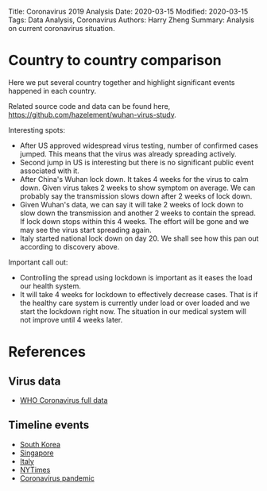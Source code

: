 Title: Coronavirus 2019 Analysis
Date: 2020-03-15
Modified: 2020-03-15
Tags: Data Analysis, Coronavirus
Authors: Harry Zheng
Summary: Analysis on current coronavirus situation. 


# Country to country comparison

Here we put several country together and highlight significant events happened in each country. 

Related source code and data can be found here, https://github.com/hazelement/wuhan-virus-study. 




<style>

</style>

<div id="fig_el426944102982649420588225"></div>
<script>
function mpld3_load_lib(url, callback){
  var s = document.createElement('script');
  s.src = url;
  s.async = true;
  s.onreadystatechange = s.onload = callback;
  s.onerror = function(){console.warn("failed to load library " + url);};
  document.getElementsByTagName("head")[0].appendChild(s);
}

if(typeof(mpld3) !== "undefined" && mpld3._mpld3IsLoaded){
   // already loaded: just create the figure
   !function(mpld3){
       
       mpld3.draw_figure("fig_el426944102982649420588225", {"width": 800.0, "height": 600.0, "axes": [{"bbox": [0.125, 0.10999999999999999, 0.775, 0.77], "xlim": [-2.6500000000000004, 55.65], "ylim": [34.55322789885242, 117240.85552465981], "xdomain": [-2.6500000000000004, 55.65], "ydomain": [34.55322789885242, 117240.85552465981], "xscale": "linear", "yscale": "log", "axes": [{"position": "bottom", "nticks": 10, "tickvalues": null, "tickformat": null, "scale": "linear", "fontsize": 12.0, "grid": {"gridOn": true, "color": "#B0B0B0", "dasharray": "none", "alpha": 1.0}, "visible": true}, {"position": "left", "nticks": 8, "tickvalues": null, "tickformat": null, "scale": "log", "fontsize": 12.0, "grid": {"gridOn": true, "color": "#B0B0B0", "dasharray": "none", "alpha": 1.0}, "visible": true}], "axesbg": "#FFFFFF", "axesbgalpha": null, "zoomable": true, "id": "el42694847459744", "lines": [{"data": "data01", "xindex": 0, "yindex": 1, "coordinates": "data", "id": "el42694530470528", "color": "#0000FF", "linewidth": 1.5, "dasharray": "none", "alpha": 1, "zorder": 2, "drawstyle": "default"}, {"data": "data02", "xindex": 0, "yindex": 1, "coordinates": "data", "id": "el42694524624696", "color": "#FFA500", "linewidth": 1.5, "dasharray": "none", "alpha": 1, "zorder": 2, "drawstyle": "default"}, {"data": "data03", "xindex": 0, "yindex": 1, "coordinates": "data", "id": "el42694847761280", "color": "#008000", "linewidth": 1.5, "dasharray": "none", "alpha": 1, "zorder": 2, "drawstyle": "default"}, {"data": "data04", "xindex": 0, "yindex": 1, "coordinates": "data", "id": "el42694530678864", "color": "#FF0000", "linewidth": 1.5, "dasharray": "none", "alpha": 1, "zorder": 2, "drawstyle": "default"}, {"data": "data05", "xindex": 0, "yindex": 1, "coordinates": "data", "id": "el42694530588080", "color": "#800080", "linewidth": 1.5, "dasharray": "none", "alpha": 1, "zorder": 2, "drawstyle": "default"}, {"data": "data02", "xindex": 0, "yindex": 2, "coordinates": "data", "id": "el42694541540168", "color": "#A52A2A", "linewidth": 1.5, "dasharray": "none", "alpha": 1, "zorder": 2, "drawstyle": "default"}, {"data": "data06", "xindex": 0, "yindex": 1, "coordinates": "data", "id": "el42694530679536", "color": "#FFC0CB", "linewidth": 1.5, "dasharray": "none", "alpha": 1, "zorder": 2, "drawstyle": "default"}, {"data": "data07", "xindex": 0, "yindex": 1, "coordinates": "data", "id": "el42694541540784", "color": "#808080", "linewidth": 1.5, "dasharray": "none", "alpha": 1, "zorder": 2, "drawstyle": "default"}, {"data": "data08", "xindex": 0, "yindex": 1, "coordinates": "axes", "id": "el42694541594704", "color": "#0000FF", "linewidth": 1.5, "dasharray": "none", "alpha": 1, "zorder": 1000002.0, "drawstyle": "default"}, {"data": "data08", "xindex": 0, "yindex": 2, "coordinates": "axes", "id": "el42694541661368", "color": "#FFA500", "linewidth": 1.5, "dasharray": "none", "alpha": 1, "zorder": 1000002.0, "drawstyle": "default"}, {"data": "data08", "xindex": 0, "yindex": 3, "coordinates": "axes", "id": "el42694541662432", "color": "#008000", "linewidth": 1.5, "dasharray": "none", "alpha": 1, "zorder": 1000002.0, "drawstyle": "default"}, {"data": "data08", "xindex": 0, "yindex": 4, "coordinates": "axes", "id": "el42694541663496", "color": "#FF0000", "linewidth": 1.5, "dasharray": "none", "alpha": 1, "zorder": 1000002.0, "drawstyle": "default"}, {"data": "data08", "xindex": 0, "yindex": 5, "coordinates": "axes", "id": "el42694541664560", "color": "#800080", "linewidth": 1.5, "dasharray": "none", "alpha": 1, "zorder": 1000002.0, "drawstyle": "default"}, {"data": "data08", "xindex": 0, "yindex": 6, "coordinates": "axes", "id": "el42694541663720", "color": "#A52A2A", "linewidth": 1.5, "dasharray": "none", "alpha": 1, "zorder": 1000002.0, "drawstyle": "default"}, {"data": "data08", "xindex": 0, "yindex": 7, "coordinates": "axes", "id": "el42694541718880", "color": "#FFC0CB", "linewidth": 1.5, "dasharray": "none", "alpha": 1, "zorder": 1000002.0, "drawstyle": "default"}, {"data": "data08", "xindex": 0, "yindex": 8, "coordinates": "axes", "id": "el42694541719944", "color": "#808080", "linewidth": 1.5, "dasharray": "none", "alpha": 1, "zorder": 1000002.0, "drawstyle": "default"}], "paths": [{"data": "data09", "xindex": 0, "yindex": 1, "coordinates": "axes", "pathcodes": ["M", "L", "S", "L", "S", "L", "S", "L", "S", "Z"], "id": "el42694541591624", "dasharray": "none", "alpha": 0.8, "facecolor": "#FFFFFF", "edgecolor": "#CCCCCC", "edgewidth": 1.0, "zorder": 1000000.0}], "markers": [], "texts": [{"text": "Italy: Start qurantining northern cities", "position": [0.1, 76.0], "coordinates": "data", "h_anchor": "start", "v_baseline": "auto", "rotation": -90.0, "fontsize": 12.0, "color": "#0000FF", "alpha": 1, "zorder": 3, "id": "el42694530586176"}, {"text": "Italy: country lockdown", "position": [19.1, 15113.0], "coordinates": "data", "h_anchor": "start", "v_baseline": "auto", "rotation": -90.0, "fontsize": 12.0, "color": "#0000FF", "alpha": 1, "zorder": 3, "id": "el42694530586736"}, {"text": "United States: Travel ban from Italy, SK and Iran", "position": [4.1, 62.0], "coordinates": "data", "h_anchor": "start", "v_baseline": "auto", "rotation": -90.0, "fontsize": 12.0, "color": "#FFA500", "alpha": 1, "zorder": 3, "id": "el42694530585840"}, {"text": "United States: Approve widespread virus testing", "position": [7.1, 64.0], "coordinates": "data", "h_anchor": "start", "v_baseline": "auto", "rotation": -90.0, "fontsize": 12.0, "color": "#FFA500", "alpha": 1, "zorder": 3, "id": "el42694530588864"}, {"text": "United States: Trump blocks most vistors from Europe", "position": [15.1, 696.0], "coordinates": "data", "h_anchor": "start", "v_baseline": "auto", "rotation": -90.0, "fontsize": 12.0, "color": "#FFA500", "alpha": 1, "zorder": 3, "id": "el42694530589424"}, {"text": "United States: Trump declares national emergency", "position": [17.1, 1264.0], "coordinates": "data", "h_anchor": "start", "v_baseline": "auto", "rotation": -90.0, "fontsize": 12.0, "color": "#FFA500", "alpha": 1, "zorder": 3, "id": "el42694530676064"}, {"text": "South Korea: Daegu street empty and SK military bases lockdown", "position": [1.1, 104.0], "coordinates": "data", "h_anchor": "start", "v_baseline": "auto", "rotation": -90.0, "fontsize": 12.0, "color": "#008000", "alpha": 1, "zorder": 3, "id": "el42694530586064"}, {"text": "South Korea: Church headquaters raided by law enforcements", "position": [5.1, 763.0], "coordinates": "data", "h_anchor": "start", "v_baseline": "auto", "rotation": -90.0, "fontsize": 12.0, "color": "#008000", "alpha": 1, "zorder": 3, "id": "el42694530678192"}, {"text": "Singapore: banned all travelers from South Korea", "position": [13.1, 91.0], "coordinates": "data", "h_anchor": "start", "v_baseline": "auto", "rotation": -90.0, "fontsize": 12.0, "color": "#FF0000", "alpha": 1, "zorder": 3, "id": "el42694530588192"}, {"text": "Singapore: banned all travelers from Iran and Northan Italy", "position": [20.1, 110.0], "coordinates": "data", "h_anchor": "start", "v_baseline": "auto", "rotation": -90.0, "fontsize": 12.0, "color": "#FF0000", "alpha": 1, "zorder": 3, "id": "el42694541538880"}, {"text": "Singapore: banned all travelers from France, Spain and Germany", "position": [31.1, 200.0], "coordinates": "data", "h_anchor": "start", "v_baseline": "auto", "rotation": -90.0, "fontsize": 12.0, "color": "#FF0000", "alpha": 1, "zorder": 3, "id": "el42694541539440"}, {"text": "China: Wuhan lockdown", "position": [2.1, 574.0], "coordinates": "data", "h_anchor": "start", "v_baseline": "auto", "rotation": -90.0, "fontsize": 12.0, "color": "#800080", "alpha": 1, "zorder": 3, "id": "el42694530677520"}, {"text": "Num days from first 50 confirmed case", "position": [0.5, -0.07202982202982203], "coordinates": "axes", "h_anchor": "middle", "v_baseline": "hanging", "rotation": -0.0, "fontsize": 12.0, "color": "#000000", "alpha": 1, "zorder": 3, "id": "el42694847527080"}, {"text": "Accumulative cases", "position": [-0.07305635623179883, 0.5], "coordinates": "axes", "h_anchor": "middle", "v_baseline": "auto", "rotation": -90.0, "fontsize": 12.0, "color": "#000000", "alpha": 1, "zorder": 3, "id": "el42694524624920"}, {"text": "Italy", "position": [0.7608870967741934, 0.4401154401154401], "coordinates": "axes", "h_anchor": "start", "v_baseline": "auto", "rotation": -0.0, "fontsize": 12.0, "color": "#000000", "alpha": 1, "zorder": 1000003.0, "id": "el42694541594200"}, {"text": "United States", "position": [0.7608870967741934, 0.3831168831168831], "coordinates": "axes", "h_anchor": "start", "v_baseline": "auto", "rotation": -0.0, "fontsize": 12.0, "color": "#000000", "alpha": 1, "zorder": 1000003.0, "id": "el42694541595320"}, {"text": "South Korea", "position": [0.7608870967741934, 0.32611832611832614], "coordinates": "axes", "h_anchor": "start", "v_baseline": "auto", "rotation": -0.0, "fontsize": 12.0, "color": "#000000", "alpha": 1, "zorder": 1000003.0, "id": "el42694541661984"}, {"text": "Singapore", "position": [0.7608870967741934, 0.2691197691197691], "coordinates": "axes", "h_anchor": "start", "v_baseline": "auto", "rotation": -0.0, "fontsize": 12.0, "color": "#000000", "alpha": 1, "zorder": 1000003.0, "id": "el42694541663048"}, {"text": "China", "position": [0.7608870967741934, 0.21212121212121218], "coordinates": "axes", "h_anchor": "start", "v_baseline": "auto", "rotation": -0.0, "fontsize": 12.0, "color": "#000000", "alpha": 1, "zorder": 1000003.0, "id": "el42694541664112"}, {"text": "Iran", "position": [0.7608870967741934, 0.15512265512265513], "coordinates": "axes", "h_anchor": "start", "v_baseline": "auto", "rotation": -0.0, "fontsize": 12.0, "color": "#000000", "alpha": 1, "zorder": 1000003.0, "id": "el42694541665176"}, {"text": "United Kingdom", "position": [0.7608870967741934, 0.09812409812409811], "coordinates": "axes", "h_anchor": "start", "v_baseline": "auto", "rotation": -0.0, "fontsize": 12.0, "color": "#000000", "alpha": 1, "zorder": 1000003.0, "id": "el42694541595264"}, {"text": "Canada", "position": [0.7608870967741934, 0.04112554112554109], "coordinates": "axes", "h_anchor": "start", "v_baseline": "auto", "rotation": -0.0, "fontsize": 12.0, "color": "#000000", "alpha": 1, "zorder": 1000003.0, "id": "el42694541719496"}], "collections": [], "images": [], "sharex": [], "sharey": []}], "data": {"data01": [[0.0, 76.0], [1.0, 124.0], [2.0, 229.0], [3.0, 322.0], [4.0, 400.0], [5.0, 650.0], [6.0, 888.0], [7.0, 1128.0], [8.0, 1689.0], [9.0, 2036.0], [10.0, 2502.0], [11.0, 3089.0], [12.0, 3858.0], [13.0, 4636.0], [14.0, 5883.0], [15.0, 7375.0], [16.0, 9172.0], [17.0, 10149.0], [18.0, 12462.0], [19.0, 15113.0], [20.0, 17660.0]], "data02": [[0.0, 53.0, 61.0], [1.0, 53.0, 95.0], [2.0, 59.0, 141.0], [3.0, 59.0, 245.0], [4.0, 62.0, 388.0], [5.0, 62.0, 593.0], [6.0, 62.0, 978.0], [7.0, 64.0, 1501.0], [8.0, 108.0, 2336.0], [9.0, 129.0, 2922.0], [10.0, 148.0, 3513.0], [11.0, 213.0, 4747.0], [12.0, 213.0, 5823.0], [13.0, 213.0, 6566.0], [14.0, 472.0, 7161.0], [15.0, 696.0, 8042.0], [16.0, 987.0, 9000.0], [17.0, 1264.0, 10075.0], [18.0, 1678.0, 11364.0]], "data03": [[0.0, 51.0], [1.0, 104.0], [2.0, 204.0], [3.0, 346.0], [4.0, 602.0], [5.0, 763.0], [6.0, 977.0], [7.0, 1261.0], [8.0, 1766.0], [9.0, 2337.0], [10.0, 3150.0], [11.0, 3736.0], [12.0, 4212.0], [13.0, 4812.0], [14.0, 5328.0], [15.0, 5766.0], [16.0, 6284.0], [17.0, 6767.0], [18.0, 7134.0], [19.0, 7382.0], [20.0, 7513.0], [21.0, 7755.0], [22.0, 7869.0], [23.0, 7979.0], [24.0, 8086.0]], "data04": [[0.0, 50.0], [1.0, 58.0], [2.0, 67.0], [3.0, 72.0], [4.0, 75.0], [5.0, 77.0], [6.0, 81.0], [7.0, 84.0], [8.0, 85.0], [9.0, 86.0], [10.0, 89.0], [11.0, 89.0], [12.0, 90.0], [13.0, 91.0], [14.0, 93.0], [15.0, 96.0], [16.0, 98.0], [17.0, 102.0], [18.0, 106.0], [19.0, 108.0], [20.0, 110.0], [21.0, 110.0], [22.0, 117.0], [23.0, 130.0], [24.0, 138.0], [25.0, 150.0], [26.0, 160.0], [27.0, 166.0], [28.0, 178.0], [29.0, 187.0], [30.0, 200.0]], "data05": [[0.0, 278.0], [1.0, 310.0], [2.0, 574.0], [3.0, 835.0], [4.0, 1297.0], [5.0, 1985.0], [6.0, 2761.0], [7.0, 4537.0], [8.0, 5997.0], [9.0, 7736.0], [10.0, 9720.0], [11.0, 11821.0], [12.0, 14411.0], [13.0, 17238.0], [14.0, 20471.0], [15.0, 24363.0], [16.0, 28060.0], [17.0, 31211.0], [18.0, 34598.0], [19.0, 37251.0], [20.0, 40235.0], [21.0, 42708.0], [22.0, 44730.0], [23.0, 46550.0], [24.0, 48548.0], [25.0, 50054.0], [26.0, 51174.0], [27.0, 70635.0], [28.0, 72528.0], [29.0, 74280.0], [30.0, 74675.0], [31.0, 75569.0], [32.0, 76392.0], [33.0, 77042.0], [34.0, 77262.0], [35.0, 77780.0], [36.0, 78191.0], [37.0, 78630.0], [38.0, 78961.0], [39.0, 79394.0], [40.0, 79968.0], [41.0, 80174.0], [42.0, 80304.0], [43.0, 80422.0], [44.0, 80565.0], [45.0, 80711.0], [46.0, 80813.0], [47.0, 80859.0], [48.0, 80904.0], [49.0, 80924.0], [50.0, 80955.0], [51.0, 80981.0], [52.0, 80991.0], [53.0, 81021.0]], "data06": [[0.0, 51.0], [1.0, 89.0], [2.0, 118.0], [3.0, 167.0], [4.0, 210.0], [5.0, 277.0], [6.0, 323.0], [7.0, 373.0], [8.0, 460.0], [9.0, 594.0], [10.0, 802.0]], "data07": [[0.0, 51.0], [1.0, 57.0], [2.0, 62.0], [3.0, 77.0], [4.0, 93.0], [5.0, 93.0], [6.0, 138.0], [7.0, 176.0]], "data08": [[0.6856182795698924, 0.4527417027417028, 0.39574314574314573, 0.3387445887445888, 0.28174603174603174, 0.2247474747474748, 0.16774891774891776, 0.11075036075036074, 0.05375180375180372], [0.7393817204301074, 0.4527417027417028, 0.39574314574314573, 0.3387445887445888, 0.28174603174603174, 0.2247474747474748, 0.16774891774891776, 0.11075036075036074, 0.05375180375180372]], "data09": [[0.680241935483871, 0.01803751803751802], [0.9811827956989246, 0.01803751803751802], [0.9865591397849461, 0.01803751803751802], [0.9865591397849461, 0.02525252525252525], [0.9865591397849461, 0.47763347763347774], [0.9865591397849461, 0.48484848484848486], [0.9811827956989246, 0.48484848484848486], [0.680241935483871, 0.48484848484848486], [0.6748655913978494, 0.48484848484848486], [0.6748655913978494, 0.47763347763347774], [0.6748655913978494, 0.02525252525252525], [0.6748655913978494, 0.01803751803751802], [0.680241935483871, 0.01803751803751802]]}, "id": "el42694410298264", "plugins": [{"type": "reset"}, {"type": "zoom", "button": true, "enabled": false}, {"type": "boxzoom", "button": true, "enabled": false}]});
   }(mpld3);
}else if(typeof define === "function" && define.amd){
   // require.js is available: use it to load d3/mpld3
   require.config({paths: {d3: "https://mpld3.github.io/js/d3.v3.min"}});
   require(["d3"], function(d3){
      window.d3 = d3;
      mpld3_load_lib("https://mpld3.github.io/js/mpld3.v0.3.js", function(){
         
         mpld3.draw_figure("fig_el426944102982649420588225", {"width": 800.0, "height": 600.0, "axes": [{"bbox": [0.125, 0.10999999999999999, 0.775, 0.77], "xlim": [-2.6500000000000004, 55.65], "ylim": [34.55322789885242, 117240.85552465981], "xdomain": [-2.6500000000000004, 55.65], "ydomain": [34.55322789885242, 117240.85552465981], "xscale": "linear", "yscale": "log", "axes": [{"position": "bottom", "nticks": 10, "tickvalues": null, "tickformat": null, "scale": "linear", "fontsize": 12.0, "grid": {"gridOn": true, "color": "#B0B0B0", "dasharray": "none", "alpha": 1.0}, "visible": true}, {"position": "left", "nticks": 8, "tickvalues": null, "tickformat": null, "scale": "log", "fontsize": 12.0, "grid": {"gridOn": true, "color": "#B0B0B0", "dasharray": "none", "alpha": 1.0}, "visible": true}], "axesbg": "#FFFFFF", "axesbgalpha": null, "zoomable": true, "id": "el42694847459744", "lines": [{"data": "data01", "xindex": 0, "yindex": 1, "coordinates": "data", "id": "el42694530470528", "color": "#0000FF", "linewidth": 1.5, "dasharray": "none", "alpha": 1, "zorder": 2, "drawstyle": "default"}, {"data": "data02", "xindex": 0, "yindex": 1, "coordinates": "data", "id": "el42694524624696", "color": "#FFA500", "linewidth": 1.5, "dasharray": "none", "alpha": 1, "zorder": 2, "drawstyle": "default"}, {"data": "data03", "xindex": 0, "yindex": 1, "coordinates": "data", "id": "el42694847761280", "color": "#008000", "linewidth": 1.5, "dasharray": "none", "alpha": 1, "zorder": 2, "drawstyle": "default"}, {"data": "data04", "xindex": 0, "yindex": 1, "coordinates": "data", "id": "el42694530678864", "color": "#FF0000", "linewidth": 1.5, "dasharray": "none", "alpha": 1, "zorder": 2, "drawstyle": "default"}, {"data": "data05", "xindex": 0, "yindex": 1, "coordinates": "data", "id": "el42694530588080", "color": "#800080", "linewidth": 1.5, "dasharray": "none", "alpha": 1, "zorder": 2, "drawstyle": "default"}, {"data": "data02", "xindex": 0, "yindex": 2, "coordinates": "data", "id": "el42694541540168", "color": "#A52A2A", "linewidth": 1.5, "dasharray": "none", "alpha": 1, "zorder": 2, "drawstyle": "default"}, {"data": "data06", "xindex": 0, "yindex": 1, "coordinates": "data", "id": "el42694530679536", "color": "#FFC0CB", "linewidth": 1.5, "dasharray": "none", "alpha": 1, "zorder": 2, "drawstyle": "default"}, {"data": "data07", "xindex": 0, "yindex": 1, "coordinates": "data", "id": "el42694541540784", "color": "#808080", "linewidth": 1.5, "dasharray": "none", "alpha": 1, "zorder": 2, "drawstyle": "default"}, {"data": "data08", "xindex": 0, "yindex": 1, "coordinates": "axes", "id": "el42694541594704", "color": "#0000FF", "linewidth": 1.5, "dasharray": "none", "alpha": 1, "zorder": 1000002.0, "drawstyle": "default"}, {"data": "data08", "xindex": 0, "yindex": 2, "coordinates": "axes", "id": "el42694541661368", "color": "#FFA500", "linewidth": 1.5, "dasharray": "none", "alpha": 1, "zorder": 1000002.0, "drawstyle": "default"}, {"data": "data08", "xindex": 0, "yindex": 3, "coordinates": "axes", "id": "el42694541662432", "color": "#008000", "linewidth": 1.5, "dasharray": "none", "alpha": 1, "zorder": 1000002.0, "drawstyle": "default"}, {"data": "data08", "xindex": 0, "yindex": 4, "coordinates": "axes", "id": "el42694541663496", "color": "#FF0000", "linewidth": 1.5, "dasharray": "none", "alpha": 1, "zorder": 1000002.0, "drawstyle": "default"}, {"data": "data08", "xindex": 0, "yindex": 5, "coordinates": "axes", "id": "el42694541664560", "color": "#800080", "linewidth": 1.5, "dasharray": "none", "alpha": 1, "zorder": 1000002.0, "drawstyle": "default"}, {"data": "data08", "xindex": 0, "yindex": 6, "coordinates": "axes", "id": "el42694541663720", "color": "#A52A2A", "linewidth": 1.5, "dasharray": "none", "alpha": 1, "zorder": 1000002.0, "drawstyle": "default"}, {"data": "data08", "xindex": 0, "yindex": 7, "coordinates": "axes", "id": "el42694541718880", "color": "#FFC0CB", "linewidth": 1.5, "dasharray": "none", "alpha": 1, "zorder": 1000002.0, "drawstyle": "default"}, {"data": "data08", "xindex": 0, "yindex": 8, "coordinates": "axes", "id": "el42694541719944", "color": "#808080", "linewidth": 1.5, "dasharray": "none", "alpha": 1, "zorder": 1000002.0, "drawstyle": "default"}], "paths": [{"data": "data09", "xindex": 0, "yindex": 1, "coordinates": "axes", "pathcodes": ["M", "L", "S", "L", "S", "L", "S", "L", "S", "Z"], "id": "el42694541591624", "dasharray": "none", "alpha": 0.8, "facecolor": "#FFFFFF", "edgecolor": "#CCCCCC", "edgewidth": 1.0, "zorder": 1000000.0}], "markers": [], "texts": [{"text": "Italy: Start qurantining northern cities", "position": [0.1, 76.0], "coordinates": "data", "h_anchor": "start", "v_baseline": "auto", "rotation": -90.0, "fontsize": 12.0, "color": "#0000FF", "alpha": 1, "zorder": 3, "id": "el42694530586176"}, {"text": "Italy: country lockdown", "position": [19.1, 15113.0], "coordinates": "data", "h_anchor": "start", "v_baseline": "auto", "rotation": -90.0, "fontsize": 12.0, "color": "#0000FF", "alpha": 1, "zorder": 3, "id": "el42694530586736"}, {"text": "United States: Travel ban from Italy, SK and Iran", "position": [4.1, 62.0], "coordinates": "data", "h_anchor": "start", "v_baseline": "auto", "rotation": -90.0, "fontsize": 12.0, "color": "#FFA500", "alpha": 1, "zorder": 3, "id": "el42694530585840"}, {"text": "United States: Approve widespread virus testing", "position": [7.1, 64.0], "coordinates": "data", "h_anchor": "start", "v_baseline": "auto", "rotation": -90.0, "fontsize": 12.0, "color": "#FFA500", "alpha": 1, "zorder": 3, "id": "el42694530588864"}, {"text": "United States: Trump blocks most vistors from Europe", "position": [15.1, 696.0], "coordinates": "data", "h_anchor": "start", "v_baseline": "auto", "rotation": -90.0, "fontsize": 12.0, "color": "#FFA500", "alpha": 1, "zorder": 3, "id": "el42694530589424"}, {"text": "United States: Trump declares national emergency", "position": [17.1, 1264.0], "coordinates": "data", "h_anchor": "start", "v_baseline": "auto", "rotation": -90.0, "fontsize": 12.0, "color": "#FFA500", "alpha": 1, "zorder": 3, "id": "el42694530676064"}, {"text": "South Korea: Daegu street empty and SK military bases lockdown", "position": [1.1, 104.0], "coordinates": "data", "h_anchor": "start", "v_baseline": "auto", "rotation": -90.0, "fontsize": 12.0, "color": "#008000", "alpha": 1, "zorder": 3, "id": "el42694530586064"}, {"text": "South Korea: Church headquaters raided by law enforcements", "position": [5.1, 763.0], "coordinates": "data", "h_anchor": "start", "v_baseline": "auto", "rotation": -90.0, "fontsize": 12.0, "color": "#008000", "alpha": 1, "zorder": 3, "id": "el42694530678192"}, {"text": "Singapore: banned all travelers from South Korea", "position": [13.1, 91.0], "coordinates": "data", "h_anchor": "start", "v_baseline": "auto", "rotation": -90.0, "fontsize": 12.0, "color": "#FF0000", "alpha": 1, "zorder": 3, "id": "el42694530588192"}, {"text": "Singapore: banned all travelers from Iran and Northan Italy", "position": [20.1, 110.0], "coordinates": "data", "h_anchor": "start", "v_baseline": "auto", "rotation": -90.0, "fontsize": 12.0, "color": "#FF0000", "alpha": 1, "zorder": 3, "id": "el42694541538880"}, {"text": "Singapore: banned all travelers from France, Spain and Germany", "position": [31.1, 200.0], "coordinates": "data", "h_anchor": "start", "v_baseline": "auto", "rotation": -90.0, "fontsize": 12.0, "color": "#FF0000", "alpha": 1, "zorder": 3, "id": "el42694541539440"}, {"text": "China: Wuhan lockdown", "position": [2.1, 574.0], "coordinates": "data", "h_anchor": "start", "v_baseline": "auto", "rotation": -90.0, "fontsize": 12.0, "color": "#800080", "alpha": 1, "zorder": 3, "id": "el42694530677520"}, {"text": "Num days from first 50 confirmed case", "position": [0.5, -0.07202982202982203], "coordinates": "axes", "h_anchor": "middle", "v_baseline": "hanging", "rotation": -0.0, "fontsize": 12.0, "color": "#000000", "alpha": 1, "zorder": 3, "id": "el42694847527080"}, {"text": "Accumulative cases", "position": [-0.07305635623179883, 0.5], "coordinates": "axes", "h_anchor": "middle", "v_baseline": "auto", "rotation": -90.0, "fontsize": 12.0, "color": "#000000", "alpha": 1, "zorder": 3, "id": "el42694524624920"}, {"text": "Italy", "position": [0.7608870967741934, 0.4401154401154401], "coordinates": "axes", "h_anchor": "start", "v_baseline": "auto", "rotation": -0.0, "fontsize": 12.0, "color": "#000000", "alpha": 1, "zorder": 1000003.0, "id": "el42694541594200"}, {"text": "United States", "position": [0.7608870967741934, 0.3831168831168831], "coordinates": "axes", "h_anchor": "start", "v_baseline": "auto", "rotation": -0.0, "fontsize": 12.0, "color": "#000000", "alpha": 1, "zorder": 1000003.0, "id": "el42694541595320"}, {"text": "South Korea", "position": [0.7608870967741934, 0.32611832611832614], "coordinates": "axes", "h_anchor": "start", "v_baseline": "auto", "rotation": -0.0, "fontsize": 12.0, "color": "#000000", "alpha": 1, "zorder": 1000003.0, "id": "el42694541661984"}, {"text": "Singapore", "position": [0.7608870967741934, 0.2691197691197691], "coordinates": "axes", "h_anchor": "start", "v_baseline": "auto", "rotation": -0.0, "fontsize": 12.0, "color": "#000000", "alpha": 1, "zorder": 1000003.0, "id": "el42694541663048"}, {"text": "China", "position": [0.7608870967741934, 0.21212121212121218], "coordinates": "axes", "h_anchor": "start", "v_baseline": "auto", "rotation": -0.0, "fontsize": 12.0, "color": "#000000", "alpha": 1, "zorder": 1000003.0, "id": "el42694541664112"}, {"text": "Iran", "position": [0.7608870967741934, 0.15512265512265513], "coordinates": "axes", "h_anchor": "start", "v_baseline": "auto", "rotation": -0.0, "fontsize": 12.0, "color": "#000000", "alpha": 1, "zorder": 1000003.0, "id": "el42694541665176"}, {"text": "United Kingdom", "position": [0.7608870967741934, 0.09812409812409811], "coordinates": "axes", "h_anchor": "start", "v_baseline": "auto", "rotation": -0.0, "fontsize": 12.0, "color": "#000000", "alpha": 1, "zorder": 1000003.0, "id": "el42694541595264"}, {"text": "Canada", "position": [0.7608870967741934, 0.04112554112554109], "coordinates": "axes", "h_anchor": "start", "v_baseline": "auto", "rotation": -0.0, "fontsize": 12.0, "color": "#000000", "alpha": 1, "zorder": 1000003.0, "id": "el42694541719496"}], "collections": [], "images": [], "sharex": [], "sharey": []}], "data": {"data01": [[0.0, 76.0], [1.0, 124.0], [2.0, 229.0], [3.0, 322.0], [4.0, 400.0], [5.0, 650.0], [6.0, 888.0], [7.0, 1128.0], [8.0, 1689.0], [9.0, 2036.0], [10.0, 2502.0], [11.0, 3089.0], [12.0, 3858.0], [13.0, 4636.0], [14.0, 5883.0], [15.0, 7375.0], [16.0, 9172.0], [17.0, 10149.0], [18.0, 12462.0], [19.0, 15113.0], [20.0, 17660.0]], "data02": [[0.0, 53.0, 61.0], [1.0, 53.0, 95.0], [2.0, 59.0, 141.0], [3.0, 59.0, 245.0], [4.0, 62.0, 388.0], [5.0, 62.0, 593.0], [6.0, 62.0, 978.0], [7.0, 64.0, 1501.0], [8.0, 108.0, 2336.0], [9.0, 129.0, 2922.0], [10.0, 148.0, 3513.0], [11.0, 213.0, 4747.0], [12.0, 213.0, 5823.0], [13.0, 213.0, 6566.0], [14.0, 472.0, 7161.0], [15.0, 696.0, 8042.0], [16.0, 987.0, 9000.0], [17.0, 1264.0, 10075.0], [18.0, 1678.0, 11364.0]], "data03": [[0.0, 51.0], [1.0, 104.0], [2.0, 204.0], [3.0, 346.0], [4.0, 602.0], [5.0, 763.0], [6.0, 977.0], [7.0, 1261.0], [8.0, 1766.0], [9.0, 2337.0], [10.0, 3150.0], [11.0, 3736.0], [12.0, 4212.0], [13.0, 4812.0], [14.0, 5328.0], [15.0, 5766.0], [16.0, 6284.0], [17.0, 6767.0], [18.0, 7134.0], [19.0, 7382.0], [20.0, 7513.0], [21.0, 7755.0], [22.0, 7869.0], [23.0, 7979.0], [24.0, 8086.0]], "data04": [[0.0, 50.0], [1.0, 58.0], [2.0, 67.0], [3.0, 72.0], [4.0, 75.0], [5.0, 77.0], [6.0, 81.0], [7.0, 84.0], [8.0, 85.0], [9.0, 86.0], [10.0, 89.0], [11.0, 89.0], [12.0, 90.0], [13.0, 91.0], [14.0, 93.0], [15.0, 96.0], [16.0, 98.0], [17.0, 102.0], [18.0, 106.0], [19.0, 108.0], [20.0, 110.0], [21.0, 110.0], [22.0, 117.0], [23.0, 130.0], [24.0, 138.0], [25.0, 150.0], [26.0, 160.0], [27.0, 166.0], [28.0, 178.0], [29.0, 187.0], [30.0, 200.0]], "data05": [[0.0, 278.0], [1.0, 310.0], [2.0, 574.0], [3.0, 835.0], [4.0, 1297.0], [5.0, 1985.0], [6.0, 2761.0], [7.0, 4537.0], [8.0, 5997.0], [9.0, 7736.0], [10.0, 9720.0], [11.0, 11821.0], [12.0, 14411.0], [13.0, 17238.0], [14.0, 20471.0], [15.0, 24363.0], [16.0, 28060.0], [17.0, 31211.0], [18.0, 34598.0], [19.0, 37251.0], [20.0, 40235.0], [21.0, 42708.0], [22.0, 44730.0], [23.0, 46550.0], [24.0, 48548.0], [25.0, 50054.0], [26.0, 51174.0], [27.0, 70635.0], [28.0, 72528.0], [29.0, 74280.0], [30.0, 74675.0], [31.0, 75569.0], [32.0, 76392.0], [33.0, 77042.0], [34.0, 77262.0], [35.0, 77780.0], [36.0, 78191.0], [37.0, 78630.0], [38.0, 78961.0], [39.0, 79394.0], [40.0, 79968.0], [41.0, 80174.0], [42.0, 80304.0], [43.0, 80422.0], [44.0, 80565.0], [45.0, 80711.0], [46.0, 80813.0], [47.0, 80859.0], [48.0, 80904.0], [49.0, 80924.0], [50.0, 80955.0], [51.0, 80981.0], [52.0, 80991.0], [53.0, 81021.0]], "data06": [[0.0, 51.0], [1.0, 89.0], [2.0, 118.0], [3.0, 167.0], [4.0, 210.0], [5.0, 277.0], [6.0, 323.0], [7.0, 373.0], [8.0, 460.0], [9.0, 594.0], [10.0, 802.0]], "data07": [[0.0, 51.0], [1.0, 57.0], [2.0, 62.0], [3.0, 77.0], [4.0, 93.0], [5.0, 93.0], [6.0, 138.0], [7.0, 176.0]], "data08": [[0.6856182795698924, 0.4527417027417028, 0.39574314574314573, 0.3387445887445888, 0.28174603174603174, 0.2247474747474748, 0.16774891774891776, 0.11075036075036074, 0.05375180375180372], [0.7393817204301074, 0.4527417027417028, 0.39574314574314573, 0.3387445887445888, 0.28174603174603174, 0.2247474747474748, 0.16774891774891776, 0.11075036075036074, 0.05375180375180372]], "data09": [[0.680241935483871, 0.01803751803751802], [0.9811827956989246, 0.01803751803751802], [0.9865591397849461, 0.01803751803751802], [0.9865591397849461, 0.02525252525252525], [0.9865591397849461, 0.47763347763347774], [0.9865591397849461, 0.48484848484848486], [0.9811827956989246, 0.48484848484848486], [0.680241935483871, 0.48484848484848486], [0.6748655913978494, 0.48484848484848486], [0.6748655913978494, 0.47763347763347774], [0.6748655913978494, 0.02525252525252525], [0.6748655913978494, 0.01803751803751802], [0.680241935483871, 0.01803751803751802]]}, "id": "el42694410298264", "plugins": [{"type": "reset"}, {"type": "zoom", "button": true, "enabled": false}, {"type": "boxzoom", "button": true, "enabled": false}]});
      });
    });
}else{
    // require.js not available: dynamically load d3 & mpld3
    mpld3_load_lib("https://mpld3.github.io/js/d3.v3.min.js", function(){
         mpld3_load_lib("https://mpld3.github.io/js/mpld3.v0.3.js", function(){
                 
                 mpld3.draw_figure("fig_el426944102982649420588225", {"width": 800.0, "height": 600.0, "axes": [{"bbox": [0.125, 0.10999999999999999, 0.775, 0.77], "xlim": [-2.6500000000000004, 55.65], "ylim": [34.55322789885242, 117240.85552465981], "xdomain": [-2.6500000000000004, 55.65], "ydomain": [34.55322789885242, 117240.85552465981], "xscale": "linear", "yscale": "log", "axes": [{"position": "bottom", "nticks": 10, "tickvalues": null, "tickformat": null, "scale": "linear", "fontsize": 12.0, "grid": {"gridOn": true, "color": "#B0B0B0", "dasharray": "none", "alpha": 1.0}, "visible": true}, {"position": "left", "nticks": 8, "tickvalues": null, "tickformat": null, "scale": "log", "fontsize": 12.0, "grid": {"gridOn": true, "color": "#B0B0B0", "dasharray": "none", "alpha": 1.0}, "visible": true}], "axesbg": "#FFFFFF", "axesbgalpha": null, "zoomable": true, "id": "el42694847459744", "lines": [{"data": "data01", "xindex": 0, "yindex": 1, "coordinates": "data", "id": "el42694530470528", "color": "#0000FF", "linewidth": 1.5, "dasharray": "none", "alpha": 1, "zorder": 2, "drawstyle": "default"}, {"data": "data02", "xindex": 0, "yindex": 1, "coordinates": "data", "id": "el42694524624696", "color": "#FFA500", "linewidth": 1.5, "dasharray": "none", "alpha": 1, "zorder": 2, "drawstyle": "default"}, {"data": "data03", "xindex": 0, "yindex": 1, "coordinates": "data", "id": "el42694847761280", "color": "#008000", "linewidth": 1.5, "dasharray": "none", "alpha": 1, "zorder": 2, "drawstyle": "default"}, {"data": "data04", "xindex": 0, "yindex": 1, "coordinates": "data", "id": "el42694530678864", "color": "#FF0000", "linewidth": 1.5, "dasharray": "none", "alpha": 1, "zorder": 2, "drawstyle": "default"}, {"data": "data05", "xindex": 0, "yindex": 1, "coordinates": "data", "id": "el42694530588080", "color": "#800080", "linewidth": 1.5, "dasharray": "none", "alpha": 1, "zorder": 2, "drawstyle": "default"}, {"data": "data02", "xindex": 0, "yindex": 2, "coordinates": "data", "id": "el42694541540168", "color": "#A52A2A", "linewidth": 1.5, "dasharray": "none", "alpha": 1, "zorder": 2, "drawstyle": "default"}, {"data": "data06", "xindex": 0, "yindex": 1, "coordinates": "data", "id": "el42694530679536", "color": "#FFC0CB", "linewidth": 1.5, "dasharray": "none", "alpha": 1, "zorder": 2, "drawstyle": "default"}, {"data": "data07", "xindex": 0, "yindex": 1, "coordinates": "data", "id": "el42694541540784", "color": "#808080", "linewidth": 1.5, "dasharray": "none", "alpha": 1, "zorder": 2, "drawstyle": "default"}, {"data": "data08", "xindex": 0, "yindex": 1, "coordinates": "axes", "id": "el42694541594704", "color": "#0000FF", "linewidth": 1.5, "dasharray": "none", "alpha": 1, "zorder": 1000002.0, "drawstyle": "default"}, {"data": "data08", "xindex": 0, "yindex": 2, "coordinates": "axes", "id": "el42694541661368", "color": "#FFA500", "linewidth": 1.5, "dasharray": "none", "alpha": 1, "zorder": 1000002.0, "drawstyle": "default"}, {"data": "data08", "xindex": 0, "yindex": 3, "coordinates": "axes", "id": "el42694541662432", "color": "#008000", "linewidth": 1.5, "dasharray": "none", "alpha": 1, "zorder": 1000002.0, "drawstyle": "default"}, {"data": "data08", "xindex": 0, "yindex": 4, "coordinates": "axes", "id": "el42694541663496", "color": "#FF0000", "linewidth": 1.5, "dasharray": "none", "alpha": 1, "zorder": 1000002.0, "drawstyle": "default"}, {"data": "data08", "xindex": 0, "yindex": 5, "coordinates": "axes", "id": "el42694541664560", "color": "#800080", "linewidth": 1.5, "dasharray": "none", "alpha": 1, "zorder": 1000002.0, "drawstyle": "default"}, {"data": "data08", "xindex": 0, "yindex": 6, "coordinates": "axes", "id": "el42694541663720", "color": "#A52A2A", "linewidth": 1.5, "dasharray": "none", "alpha": 1, "zorder": 1000002.0, "drawstyle": "default"}, {"data": "data08", "xindex": 0, "yindex": 7, "coordinates": "axes", "id": "el42694541718880", "color": "#FFC0CB", "linewidth": 1.5, "dasharray": "none", "alpha": 1, "zorder": 1000002.0, "drawstyle": "default"}, {"data": "data08", "xindex": 0, "yindex": 8, "coordinates": "axes", "id": "el42694541719944", "color": "#808080", "linewidth": 1.5, "dasharray": "none", "alpha": 1, "zorder": 1000002.0, "drawstyle": "default"}], "paths": [{"data": "data09", "xindex": 0, "yindex": 1, "coordinates": "axes", "pathcodes": ["M", "L", "S", "L", "S", "L", "S", "L", "S", "Z"], "id": "el42694541591624", "dasharray": "none", "alpha": 0.8, "facecolor": "#FFFFFF", "edgecolor": "#CCCCCC", "edgewidth": 1.0, "zorder": 1000000.0}], "markers": [], "texts": [{"text": "Italy: Start qurantining northern cities", "position": [0.1, 76.0], "coordinates": "data", "h_anchor": "start", "v_baseline": "auto", "rotation": -90.0, "fontsize": 12.0, "color": "#0000FF", "alpha": 1, "zorder": 3, "id": "el42694530586176"}, {"text": "Italy: country lockdown", "position": [19.1, 15113.0], "coordinates": "data", "h_anchor": "start", "v_baseline": "auto", "rotation": -90.0, "fontsize": 12.0, "color": "#0000FF", "alpha": 1, "zorder": 3, "id": "el42694530586736"}, {"text": "United States: Travel ban from Italy, SK and Iran", "position": [4.1, 62.0], "coordinates": "data", "h_anchor": "start", "v_baseline": "auto", "rotation": -90.0, "fontsize": 12.0, "color": "#FFA500", "alpha": 1, "zorder": 3, "id": "el42694530585840"}, {"text": "United States: Approve widespread virus testing", "position": [7.1, 64.0], "coordinates": "data", "h_anchor": "start", "v_baseline": "auto", "rotation": -90.0, "fontsize": 12.0, "color": "#FFA500", "alpha": 1, "zorder": 3, "id": "el42694530588864"}, {"text": "United States: Trump blocks most vistors from Europe", "position": [15.1, 696.0], "coordinates": "data", "h_anchor": "start", "v_baseline": "auto", "rotation": -90.0, "fontsize": 12.0, "color": "#FFA500", "alpha": 1, "zorder": 3, "id": "el42694530589424"}, {"text": "United States: Trump declares national emergency", "position": [17.1, 1264.0], "coordinates": "data", "h_anchor": "start", "v_baseline": "auto", "rotation": -90.0, "fontsize": 12.0, "color": "#FFA500", "alpha": 1, "zorder": 3, "id": "el42694530676064"}, {"text": "South Korea: Daegu street empty and SK military bases lockdown", "position": [1.1, 104.0], "coordinates": "data", "h_anchor": "start", "v_baseline": "auto", "rotation": -90.0, "fontsize": 12.0, "color": "#008000", "alpha": 1, "zorder": 3, "id": "el42694530586064"}, {"text": "South Korea: Church headquaters raided by law enforcements", "position": [5.1, 763.0], "coordinates": "data", "h_anchor": "start", "v_baseline": "auto", "rotation": -90.0, "fontsize": 12.0, "color": "#008000", "alpha": 1, "zorder": 3, "id": "el42694530678192"}, {"text": "Singapore: banned all travelers from South Korea", "position": [13.1, 91.0], "coordinates": "data", "h_anchor": "start", "v_baseline": "auto", "rotation": -90.0, "fontsize": 12.0, "color": "#FF0000", "alpha": 1, "zorder": 3, "id": "el42694530588192"}, {"text": "Singapore: banned all travelers from Iran and Northan Italy", "position": [20.1, 110.0], "coordinates": "data", "h_anchor": "start", "v_baseline": "auto", "rotation": -90.0, "fontsize": 12.0, "color": "#FF0000", "alpha": 1, "zorder": 3, "id": "el42694541538880"}, {"text": "Singapore: banned all travelers from France, Spain and Germany", "position": [31.1, 200.0], "coordinates": "data", "h_anchor": "start", "v_baseline": "auto", "rotation": -90.0, "fontsize": 12.0, "color": "#FF0000", "alpha": 1, "zorder": 3, "id": "el42694541539440"}, {"text": "China: Wuhan lockdown", "position": [2.1, 574.0], "coordinates": "data", "h_anchor": "start", "v_baseline": "auto", "rotation": -90.0, "fontsize": 12.0, "color": "#800080", "alpha": 1, "zorder": 3, "id": "el42694530677520"}, {"text": "Num days from first 50 confirmed case", "position": [0.5, -0.07202982202982203], "coordinates": "axes", "h_anchor": "middle", "v_baseline": "hanging", "rotation": -0.0, "fontsize": 12.0, "color": "#000000", "alpha": 1, "zorder": 3, "id": "el42694847527080"}, {"text": "Accumulative cases", "position": [-0.07305635623179883, 0.5], "coordinates": "axes", "h_anchor": "middle", "v_baseline": "auto", "rotation": -90.0, "fontsize": 12.0, "color": "#000000", "alpha": 1, "zorder": 3, "id": "el42694524624920"}, {"text": "Italy", "position": [0.7608870967741934, 0.4401154401154401], "coordinates": "axes", "h_anchor": "start", "v_baseline": "auto", "rotation": -0.0, "fontsize": 12.0, "color": "#000000", "alpha": 1, "zorder": 1000003.0, "id": "el42694541594200"}, {"text": "United States", "position": [0.7608870967741934, 0.3831168831168831], "coordinates": "axes", "h_anchor": "start", "v_baseline": "auto", "rotation": -0.0, "fontsize": 12.0, "color": "#000000", "alpha": 1, "zorder": 1000003.0, "id": "el42694541595320"}, {"text": "South Korea", "position": [0.7608870967741934, 0.32611832611832614], "coordinates": "axes", "h_anchor": "start", "v_baseline": "auto", "rotation": -0.0, "fontsize": 12.0, "color": "#000000", "alpha": 1, "zorder": 1000003.0, "id": "el42694541661984"}, {"text": "Singapore", "position": [0.7608870967741934, 0.2691197691197691], "coordinates": "axes", "h_anchor": "start", "v_baseline": "auto", "rotation": -0.0, "fontsize": 12.0, "color": "#000000", "alpha": 1, "zorder": 1000003.0, "id": "el42694541663048"}, {"text": "China", "position": [0.7608870967741934, 0.21212121212121218], "coordinates": "axes", "h_anchor": "start", "v_baseline": "auto", "rotation": -0.0, "fontsize": 12.0, "color": "#000000", "alpha": 1, "zorder": 1000003.0, "id": "el42694541664112"}, {"text": "Iran", "position": [0.7608870967741934, 0.15512265512265513], "coordinates": "axes", "h_anchor": "start", "v_baseline": "auto", "rotation": -0.0, "fontsize": 12.0, "color": "#000000", "alpha": 1, "zorder": 1000003.0, "id": "el42694541665176"}, {"text": "United Kingdom", "position": [0.7608870967741934, 0.09812409812409811], "coordinates": "axes", "h_anchor": "start", "v_baseline": "auto", "rotation": -0.0, "fontsize": 12.0, "color": "#000000", "alpha": 1, "zorder": 1000003.0, "id": "el42694541595264"}, {"text": "Canada", "position": [0.7608870967741934, 0.04112554112554109], "coordinates": "axes", "h_anchor": "start", "v_baseline": "auto", "rotation": -0.0, "fontsize": 12.0, "color": "#000000", "alpha": 1, "zorder": 1000003.0, "id": "el42694541719496"}], "collections": [], "images": [], "sharex": [], "sharey": []}], "data": {"data01": [[0.0, 76.0], [1.0, 124.0], [2.0, 229.0], [3.0, 322.0], [4.0, 400.0], [5.0, 650.0], [6.0, 888.0], [7.0, 1128.0], [8.0, 1689.0], [9.0, 2036.0], [10.0, 2502.0], [11.0, 3089.0], [12.0, 3858.0], [13.0, 4636.0], [14.0, 5883.0], [15.0, 7375.0], [16.0, 9172.0], [17.0, 10149.0], [18.0, 12462.0], [19.0, 15113.0], [20.0, 17660.0]], "data02": [[0.0, 53.0, 61.0], [1.0, 53.0, 95.0], [2.0, 59.0, 141.0], [3.0, 59.0, 245.0], [4.0, 62.0, 388.0], [5.0, 62.0, 593.0], [6.0, 62.0, 978.0], [7.0, 64.0, 1501.0], [8.0, 108.0, 2336.0], [9.0, 129.0, 2922.0], [10.0, 148.0, 3513.0], [11.0, 213.0, 4747.0], [12.0, 213.0, 5823.0], [13.0, 213.0, 6566.0], [14.0, 472.0, 7161.0], [15.0, 696.0, 8042.0], [16.0, 987.0, 9000.0], [17.0, 1264.0, 10075.0], [18.0, 1678.0, 11364.0]], "data03": [[0.0, 51.0], [1.0, 104.0], [2.0, 204.0], [3.0, 346.0], [4.0, 602.0], [5.0, 763.0], [6.0, 977.0], [7.0, 1261.0], [8.0, 1766.0], [9.0, 2337.0], [10.0, 3150.0], [11.0, 3736.0], [12.0, 4212.0], [13.0, 4812.0], [14.0, 5328.0], [15.0, 5766.0], [16.0, 6284.0], [17.0, 6767.0], [18.0, 7134.0], [19.0, 7382.0], [20.0, 7513.0], [21.0, 7755.0], [22.0, 7869.0], [23.0, 7979.0], [24.0, 8086.0]], "data04": [[0.0, 50.0], [1.0, 58.0], [2.0, 67.0], [3.0, 72.0], [4.0, 75.0], [5.0, 77.0], [6.0, 81.0], [7.0, 84.0], [8.0, 85.0], [9.0, 86.0], [10.0, 89.0], [11.0, 89.0], [12.0, 90.0], [13.0, 91.0], [14.0, 93.0], [15.0, 96.0], [16.0, 98.0], [17.0, 102.0], [18.0, 106.0], [19.0, 108.0], [20.0, 110.0], [21.0, 110.0], [22.0, 117.0], [23.0, 130.0], [24.0, 138.0], [25.0, 150.0], [26.0, 160.0], [27.0, 166.0], [28.0, 178.0], [29.0, 187.0], [30.0, 200.0]], "data05": [[0.0, 278.0], [1.0, 310.0], [2.0, 574.0], [3.0, 835.0], [4.0, 1297.0], [5.0, 1985.0], [6.0, 2761.0], [7.0, 4537.0], [8.0, 5997.0], [9.0, 7736.0], [10.0, 9720.0], [11.0, 11821.0], [12.0, 14411.0], [13.0, 17238.0], [14.0, 20471.0], [15.0, 24363.0], [16.0, 28060.0], [17.0, 31211.0], [18.0, 34598.0], [19.0, 37251.0], [20.0, 40235.0], [21.0, 42708.0], [22.0, 44730.0], [23.0, 46550.0], [24.0, 48548.0], [25.0, 50054.0], [26.0, 51174.0], [27.0, 70635.0], [28.0, 72528.0], [29.0, 74280.0], [30.0, 74675.0], [31.0, 75569.0], [32.0, 76392.0], [33.0, 77042.0], [34.0, 77262.0], [35.0, 77780.0], [36.0, 78191.0], [37.0, 78630.0], [38.0, 78961.0], [39.0, 79394.0], [40.0, 79968.0], [41.0, 80174.0], [42.0, 80304.0], [43.0, 80422.0], [44.0, 80565.0], [45.0, 80711.0], [46.0, 80813.0], [47.0, 80859.0], [48.0, 80904.0], [49.0, 80924.0], [50.0, 80955.0], [51.0, 80981.0], [52.0, 80991.0], [53.0, 81021.0]], "data06": [[0.0, 51.0], [1.0, 89.0], [2.0, 118.0], [3.0, 167.0], [4.0, 210.0], [5.0, 277.0], [6.0, 323.0], [7.0, 373.0], [8.0, 460.0], [9.0, 594.0], [10.0, 802.0]], "data07": [[0.0, 51.0], [1.0, 57.0], [2.0, 62.0], [3.0, 77.0], [4.0, 93.0], [5.0, 93.0], [6.0, 138.0], [7.0, 176.0]], "data08": [[0.6856182795698924, 0.4527417027417028, 0.39574314574314573, 0.3387445887445888, 0.28174603174603174, 0.2247474747474748, 0.16774891774891776, 0.11075036075036074, 0.05375180375180372], [0.7393817204301074, 0.4527417027417028, 0.39574314574314573, 0.3387445887445888, 0.28174603174603174, 0.2247474747474748, 0.16774891774891776, 0.11075036075036074, 0.05375180375180372]], "data09": [[0.680241935483871, 0.01803751803751802], [0.9811827956989246, 0.01803751803751802], [0.9865591397849461, 0.01803751803751802], [0.9865591397849461, 0.02525252525252525], [0.9865591397849461, 0.47763347763347774], [0.9865591397849461, 0.48484848484848486], [0.9811827956989246, 0.48484848484848486], [0.680241935483871, 0.48484848484848486], [0.6748655913978494, 0.48484848484848486], [0.6748655913978494, 0.47763347763347774], [0.6748655913978494, 0.02525252525252525], [0.6748655913978494, 0.01803751803751802], [0.680241935483871, 0.01803751803751802]]}, "id": "el42694410298264", "plugins": [{"type": "reset"}, {"type": "zoom", "button": true, "enabled": false}, {"type": "boxzoom", "button": true, "enabled": false}]});
            })
         });
}
</script>



Interesting spots:

* After US approved widespread virus testing, number of confirmed cases jumped. This means that the virus was already spreading actively. 
* Second jump in US is interesting but there is no significant public event associated with it. 
* After China's Wuhan lock down. It takes 4 weeks for the virus to calm down. Given virus takes 2 weeks to show symptom on average. We can probably say the transmission slows down after 2 weeks of lock down. 
* Given Wuhan's data, we can say it will take 2 weeks of lock down to slow down the transmission and another 2 weeks to contain the spread. If lock down stops within this 4 weeks. The effort will be gone and we may see the virus start spreading again. 
* Italy started national lock down on day 20. We shall see how this pan out according to discovery above. 

Important call out:

* Controlling the spread using lockdown is important as it eases the load our health system. 
* It will take 4 weeks for lockdown to effectively decrease cases. That is if the healthy care system is currently under load or over loaded and we start the lockdown right now. The situation in our medical system will not improve until 4 weeks later. 


# References

## Virus data
* [WHO Coronavirus full data](https://covid.ourworldindata.org/data/full_data.csv)

## Timeline events

* [South Korea](https://en.wikipedia.org/wiki/2020_coronavirus_pandemic_in_South_Korea#Timeline)
* [Singapore](https://en.wikipedia.org/wiki/2020_coronavirus_pandemic_in_Singapore)
* [Italy](https://en.wikipedia.org/wiki/2020_coronavirus_pandemic_in_Italy)
* [NYTimes](https://www.nytimes.com/article/coronavirus-timeline.html)
* [Coronavirus pandemic](https://en.wikipedia.org/wiki/Timeline_of_the_2019%E2%80%9320_coronavirus_pandemic)
